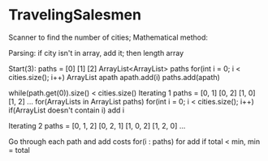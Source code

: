# TravelingSalesmen

Scanner to find the number of cities;
Mathematical method:

Parsing:
if city isn't in array, add it; then length array


Start(3):
	paths = [0]
			[1]
			[2]
	ArrayList<ArrayList<Integer>> paths
	for(int i = 0; i < cities.size(); i++) 
		ArrayList<Integer> apath
		apath.add(i)
		paths.add(apath)


while(path.get(0)).size() < cities.size()
Iterating 1
	paths = [0, 1]
			[0, 2]
			[1, 0]
			[1, 2]
			...
	for(ArrayLists in ArrayList<ArrayList> paths)
		for(int i = 0; i < cities.size(); i++)
			if(ArrayList doesn't contain i)
				add i


Iterating 2
	paths = [0, 1, 2]
			[0, 2, 1]
			[1, 0, 2]
			[1, 2, 0]
			...

Go through each path and add costs
for(i : paths)
	for
		add
	if total < min, min = total


